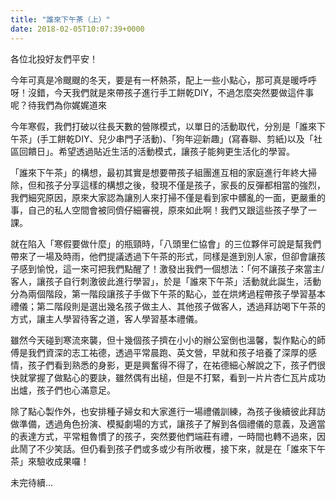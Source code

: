 ```yaml
---
title: "誰來下午茶（上）"
date: 2018-02-05T10:07:39+0000
---
```


各位北投好友們平安！

今年可真是冷颼颼的冬天，要是有一杯熱茶，配上一些小點心，那可真是暖呼呼呀！沒錯，今天我們就是來帶孩子進行手工餅乾DIY，不過怎麼突然要做這件事呢？待我們為你娓娓道來

今年寒假，我們打破以往長天數的營隊模式，以單日的活動取代，分別是「誰來下午茶」(手工餅乾DIY、兒少串門子活動)、「狗年迎新趣」(寫春聯、剪紙)以及「社區回饋日」。希望透過貼近生活的活動模式，讓孩子能夠更生活化的學習。

「誰來下午茶」的構想，最初其實是想要帶孩子組團進互相的家庭進行年終大掃除，但和孩子分享這樣的構想之後，發現不僅是孩子，家長的反彈都相當的強烈，我們細究原因，原來大家認為讓別人來打掃不僅是看到家中髒亂的一面，更嚴重的事，自己的私人空間會被同儕仔細審視，原來如此啊！我們又跟這些孩子學了一課。

就在陷入「寒假要做什麼」的瓶頸時，「八頭里仁協會」的三位夥伴可說是幫我們帶來了一場及時雨，他們提議透過下午茶的形式，同樣是進到別人家，但卻會讓孩子感到愉悅，這一來可把我們點醒了！激發出我們一個想法：「何不讓孩子來當主/客人，讓孩子自行刺激彼此進行學習」，於是「誰來下午茶」活動就此誕生，活動分為兩個階段，第一階段讓孩子手做下午茶的點心，並在烘烤過程帶孩子學習基本禮儀；第二階段則是選出幾名孩子做主人、其他孩子做客人，透過拜訪喝下午茶的方式，讓主人學習待客之道，客人學習基本禮儀。

雖然今天碰到寒流來襲，但十幾個孩子擠在小小的辦公室倒也溫馨，製作點心的師傅是我們資深的志工祐德，透過平常晨跑、英文營，早就和孩子培養了深厚的感情，孩子們看到熟悉的身影，更是興奮得不得了，在祐德細心解說之下，孩子們很快就掌握了做點心的要訣，雖然偶有出槌，但是不打緊，看到一片片杏仁瓦片成功出爐，孩子們也心滿意足。

除了點心製作外，也安排種子婦女和大家進行一場禮儀訓練，為孩子後續彼此拜訪做準備，透過角色扮演、模擬劇場的方式，讓孩子了解到各個禮儀的意義，及適當的表達方式，平常粗魯慣了的孩子，突然要他們端莊有禮，一時間也轉不過來，因此鬧了不少笑話。但仍看到孩子們或多或少有所收穫，接下來，就是在「誰來下午茶」來驗收成果囉！

未完待續…
